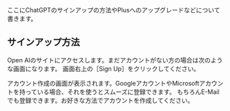 ここにChatGPTのサインアップの方法やPlusへのアップグレードなどについて書きます。

## サインアップ方法
Open AIのサイトにアクセスします。まだアカウントがない方の場合は次のような画面になります。
画面右上の［Sign Up］をクリックしてください。
![]()

アカウント作成の画面が表示されます。GoogleアカウントやMicrosoftアカウントを持っている場合、それを使うとスムーズに登録できます。
もちろんE-Mailでも登録できます。お好きな方法でアカウントを作成してください。

